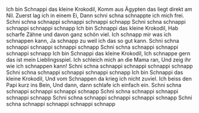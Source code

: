 
Ich bin Schnappi das kleine Krokodil,
Komm aus Ägypten das liegt direkt am Nil.
Zuerst lag ich in einem Ei,
Dann schni schna schnappte ich mich frei.
Schni schna schnappi schnappi schnappi schnapp
Schni schna schnappi schnappi schnappi schnapp
Ich bin Schnappi das kleine Krokodil,
Hab scharfe Zähne und davon ganz schön viel.
Ich schnapp mir was ich schnappen kann,
Ja schnapp zu weil ich das so gut kann.
Schni schna schnappi schnappi schnappi schnapp
Schni schna schnappi schnappi schnappi schnapp
Ich bin Schnappi das kleine Krokodil,
Ich schnappe gern das ist mein Lieblingsspiel.
Ich schleich mich an die Mama ran,
Und zeig ihr wie ich schnappen kann!
Schni schna schnappi schnappi schnappi schnapp
Schni schna schnappi schnappi schnappi schnapp
Ich bin Schnappi das kleine Krokodil,
Und vom Schnappen da krieg ich nicht zuviel.
Ich beiss den Papi kurz ins Bein,
Und dann, dann schlafe ich einfach ein.
Schni schna schnappi schnappi schnappi schnapp
Schni schna schnappi schnappi schnappi schnapp
Schni schna schnappi schnappi schnappi schnapp
Schni schna schnappi schnappi schnappi schnapp
